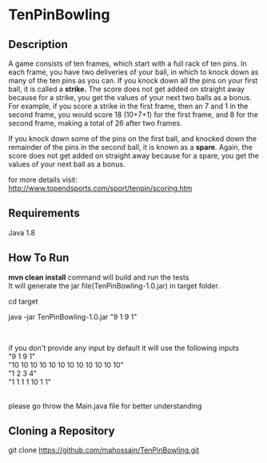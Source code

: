 
# TenPinBowling

## Description
A game consists of ten frames, which start with a full rack of ten pins. 
In each frame, you have two deliveries of your ball, in which to knock down as many of the ten pins as you can.
If you knock down all the pins on your first ball, it is called a <b>strike.</b> 
The score does not get added on straight away because for a strike, you get the values of your next two balls as a bonus. 
For example, if you score a strike in the first frame, then an 7 and 1 in the second frame, you would score 18 (10+7+1) for the first frame, and 8 for the second frame, making a total of 26 after two frames.
<br/>

If you knock down some of the pins on the first ball, and knocked down the remainder of the pins in the second ball,
it is known as a <b>spare</b>. Again, the score does not get added on straight away because for a spare, you get the values of your next ball as a bonus.

for more details visit: http://www.topendsports.com/sport/tenpin/scoring.htm

## Requirements
Java 1.8 <br/>


## How To Run

<b>mvn clean install</b> command will build and run the tests<br/>
It will generate the jar file(TenPinBowling-1.0.jar) in target folder.
<br/>

cd target <br/>

java -jar TenPinBowling-1.0.jar "9 1 9 1"

<br/>

if you don't provide any input by default it will use the following inputs<br/>
"9 1 9 1"<br/>
"10 10 10 10 10 10 10 10 10 10 10 10" <br/>
"1 2 3 4" <br/>
"1 1 1 1 10 1 1" <br/>

<br/>
please go throw the Main.java file for better understanding

## Cloning a Repository
git clone https://github.com/mahossain/TenPinBowling.git
